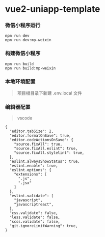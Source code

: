 # vue2-uniapp-template

### 微信小程序运行

```
npm run dev
npm run dev:mp-weixin
```

### 构建微信小程序

```
npm run build
npm run build:mp-weixin
```

### 本地环境配置

> 项目根目录下新建 .env.local 文件

### 编辑器配置

> vscode

```
{
  "editor.tabSize": 2,
  "editor.formatOnSave": true,
  "editor.codeActionsOnSave": {
    "source.fixAll": true,
    "source.fixAll.eslint": true,
    "source.fixAll.stylelint": true,
  },
  "eslint.alwaysShowStatus": true,
  "eslint.enable": true,
  "eslint.options": {
    "extensions": [
      ".js",
      ".jsx"
    ]
  },
  "eslint.validate": [
    "javascript",
    "javascriptreact",
  ],
  "css.validate": false,
  "less.validate": false,
  "scss.validate": false,
  "git.ignoreLimitWarning": true,
}
```
